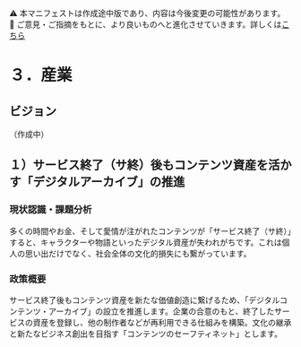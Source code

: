 ⚠️ 本マニフェストは作成途中版であり、内容は今後変更の可能性があります。  
💬 ご意見・ご指摘をもとに、より良いものへと進化させていきます。詳しくは[こちら](README.md#このマニフェスト自身もみんなの知恵を集めて改善していきます)

# ３．産業

## ビジョン

（作成中）

## １）サービス終了（サ終）後もコンテンツ資産を活かす「デジタルアーカイブ」の推進

### 現状認識・課題分析

多くの時間やお金、そして愛情が注がれたコンテンツが「サービス終了（サ終）」すると、キャラクターや物語といったデジタル資産が失われがちです。これは個人の思い出だけでなく、社会全体の文化的損失にも繋がっています。

### 政策概要

サービス終了後もコンテンツ資産を新たな価値創造に繋げるため、「デジタルコンテンツ・アーカイブ」の設立を推進します。企業の合意のもと、終了したサービスの資産を登録し、他の制作者などが再利用できる仕組みを構築。文化の継承と新たなビジネス創出を目指す「コンテンツのセーフティネット」とします。
